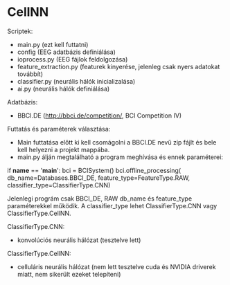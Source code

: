 # CellNN

Scriptek:
- main.py (ezt kell futtatni)
- config (EEG adatbázis definiálása)
- ioprocess.py (EEG fájlok feldolgozása)
- feature_extraction.py (featurek kinyerése, jelenleg csak nyers adatokat továbbít)
- classifier.py (neurális hálók inicializalása)
- ai.py (neurális hálók definiálása)

Adatbázis:
- BBCI.DE (http://bbci.de/competition/, BCI Competition IV)

Futtatás és paraméterek választása:

- Main futtatása előtt ki kell csomágolni a BBCI.DE nevű zip fájlt és bele kell helyezni a projekt mappába.
- main.py álján megtalálható a program meghívása és ennek paraméterei:

if __name__ == '__main__':
    bci = BCISystem()
    bci.offline_processing(
        db_name=Databases.BBCI_DE,
        feature_type=FeatureType.RAW,
        classifier_type=ClassifierType.CNN) 
        
Jelenlegi prográm csak BBCI_DE, RAW db_name és feature_type paraméterekkel működik. A classifier_type lehet ClassifierType.CNN vagy ClassifierType.CellNN.

ClassifierType.CNN:
- konvolúciós neurális hálózat (tesztelve lett)

ClassifierType.CellNN:
- celluláris neurális hálózat (nem lett tesztelve cuda és NVIDIA driverek miatt, nem sikerült ezeket telepíteni)
